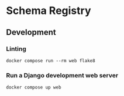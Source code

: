 # Schema Registry

## Development

### Linting
```shell
docker compose run --rm web flake8
```

### Run a Django development web server
```shell
docker compose up web
```

